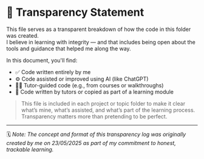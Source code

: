 # 🧾 Transparency Statement

This file serves as a transparent breakdown of how the code in this folder was created.  
I believe in learning with integrity — and that includes being open about the tools and guidance that helped me along the way.

In this document, you'll find:
- ✅ Code written entirely by me
- ⚙️ Code assisted or improved using AI (like ChatGPT)
- 👨‍🏫 Tutor-guided code (e.g., from courses or walkthroughs)
- 🧠 Code written by tutors or copied as part of a learning module

> This file is included in each project or topic folder to make it clear what’s mine, what’s assisted, and what’s part of the learning process.  
> Transparency matters more than pretending to be perfect.

<!-- "Powered by patience and bugs 🐞" -->
---
🗓️ *Note: The concept and format of this transparency log was originally created by me on 23/05/2025 as part of my commitment to honest, trackable learning.*

<!-- Created by Prathamesh Nalge | Original Transparency.md concept | 23/05/2025 -->

<!-- "End of Transparency.md" -->
